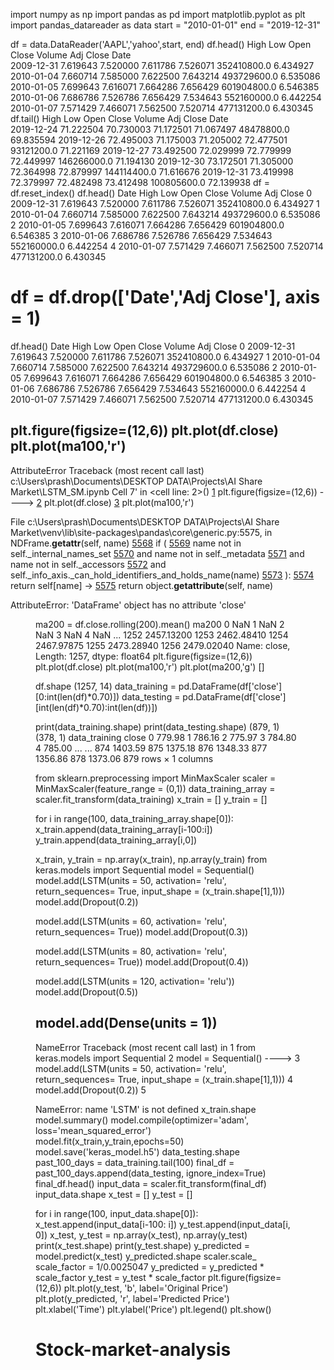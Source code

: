 import numpy as np
import pandas as pd
import matplotlib.pyplot as plt
import pandas_datareader as data
start = "2010-01-01"
end = "2019-12-31"

df = data.DataReader('AAPL','yahoo',start, end)
df.head()
High	Low	Open	Close	Volume	Adj Close
Date						
2009-12-31	7.619643	7.520000	7.611786	7.526071	352410800.0	6.434927
2010-01-04	7.660714	7.585000	7.622500	7.643214	493729600.0	6.535086
2010-01-05	7.699643	7.616071	7.664286	7.656429	601904800.0	6.546385
2010-01-06	7.686786	7.526786	7.656429	7.534643	552160000.0	6.442254
2010-01-07	7.571429	7.466071	7.562500	7.520714	477131200.0	6.430345
df.tail()
High	Low	Open	Close	Volume	Adj Close
Date						
2019-12-24	71.222504	70.730003	71.172501	71.067497	48478800.0	69.835594
2019-12-26	72.495003	71.175003	71.205002	72.477501	93121200.0	71.221169
2019-12-27	73.492500	72.029999	72.779999	72.449997	146266000.0	71.194130
2019-12-30	73.172501	71.305000	72.364998	72.879997	144114400.0	71.616676
2019-12-31	73.419998	72.379997	72.482498	73.412498	100805600.0	72.139938
df = df.reset_index()
df.head()
Date	High	Low	Open	Close	Volume	Adj Close
0	2009-12-31	7.619643	7.520000	7.611786	7.526071	352410800.0	6.434927
1	2010-01-04	7.660714	7.585000	7.622500	7.643214	493729600.0	6.535086
2	2010-01-05	7.699643	7.616071	7.664286	7.656429	601904800.0	6.546385
3	2010-01-06	7.686786	7.526786	7.656429	7.534643	552160000.0	6.442254
4	2010-01-07	7.571429	7.466071	7.562500	7.520714	477131200.0	6.430345
# df = df.drop(['Date','Adj Close'], axis = 1)
df.head()
Date	High	Low	Open	Close	Volume	Adj Close
0	2009-12-31	7.619643	7.520000	7.611786	7.526071	352410800.0	6.434927
1	2010-01-04	7.660714	7.585000	7.622500	7.643214	493729600.0	6.535086
2	2010-01-05	7.699643	7.616071	7.664286	7.656429	601904800.0	6.546385
3	2010-01-06	7.686786	7.526786	7.656429	7.534643	552160000.0	6.442254
4	2010-01-07	7.571429	7.466071	7.562500	7.520714	477131200.0	6.430345
 
plt.figure(figsize=(12,6))
plt.plot(df.close)
plt.plot(ma100,'r')
---------------------------------------------------------------------------
AttributeError                            Traceback (most recent call last)
c:\Users\prash\Documents\DESKTOP DATA\Projects\AI Share Market\LSTM_SM.ipynb Cell 7' in <cell line: 2>()
      <a href='vscode-notebook-cell:/c%3A/Users/prash/Documents/DESKTOP%20DATA/Projects/AI%20Share%20Market/LSTM_SM.ipynb#ch0000006?line=0'>1</a> plt.figure(figsize=(12,6))
----> <a href='vscode-notebook-cell:/c%3A/Users/prash/Documents/DESKTOP%20DATA/Projects/AI%20Share%20Market/LSTM_SM.ipynb#ch0000006?line=1'>2</a> plt.plot(df.close)
      <a href='vscode-notebook-cell:/c%3A/Users/prash/Documents/DESKTOP%20DATA/Projects/AI%20Share%20Market/LSTM_SM.ipynb#ch0000006?line=2'>3</a> plt.plot(ma100,'r')

File c:\Users\prash\Documents\DESKTOP DATA\Projects\AI Share Market\venv\lib\site-packages\pandas\core\generic.py:5575, in NDFrame.__getattr__(self, name)
   <a href='file:///c%3A/Users/prash/Documents/DESKTOP%20DATA/Projects/AI%20Share%20Market/venv/lib/site-packages/pandas/core/generic.py?line=5567'>5568</a> if (
   <a href='file:///c%3A/Users/prash/Documents/DESKTOP%20DATA/Projects/AI%20Share%20Market/venv/lib/site-packages/pandas/core/generic.py?line=5568'>5569</a>     name not in self._internal_names_set
   <a href='file:///c%3A/Users/prash/Documents/DESKTOP%20DATA/Projects/AI%20Share%20Market/venv/lib/site-packages/pandas/core/generic.py?line=5569'>5570</a>     and name not in self._metadata
   <a href='file:///c%3A/Users/prash/Documents/DESKTOP%20DATA/Projects/AI%20Share%20Market/venv/lib/site-packages/pandas/core/generic.py?line=5570'>5571</a>     and name not in self._accessors
   <a href='file:///c%3A/Users/prash/Documents/DESKTOP%20DATA/Projects/AI%20Share%20Market/venv/lib/site-packages/pandas/core/generic.py?line=5571'>5572</a>     and self._info_axis._can_hold_identifiers_and_holds_name(name)
   <a href='file:///c%3A/Users/prash/Documents/DESKTOP%20DATA/Projects/AI%20Share%20Market/venv/lib/site-packages/pandas/core/generic.py?line=5572'>5573</a> ):
   <a href='file:///c%3A/Users/prash/Documents/DESKTOP%20DATA/Projects/AI%20Share%20Market/venv/lib/site-packages/pandas/core/generic.py?line=5573'>5574</a>     return self[name]
-> <a href='file:///c%3A/Users/prash/Documents/DESKTOP%20DATA/Projects/AI%20Share%20Market/venv/lib/site-packages/pandas/core/generic.py?line=5574'>5575</a> return object.__getattribute__(self, name)

AttributeError: 'DataFrame' object has no attribute 'close'
<Figure size 864x432 with 0 Axes>
ma200 = df.close.rolling(200).mean()
ma200
0              NaN
1              NaN
2              NaN
3              NaN
4              NaN
           ...    
1252    2457.13200
1253    2462.48410
1254    2467.97875
1255    2473.28940
1256    2479.02040
Name: close, Length: 1257, dtype: float64
plt.figure(figsize=(12,6))
plt.plot(df.close)
plt.plot(ma100,'r')
plt.plot(ma200,'g')
[<matplotlib.lines.Line2D at 0x2cf23873dc0>]

df.shape
(1257, 14)
data_training = pd.DataFrame(df['close'][0:int(len(df)*0.70)])
data_testing = pd.DataFrame(df['close'][int(len(df)*0.70):int(len(df))])

print(data_training.shape)
print(data_testing.shape)
(879, 1)
(378, 1)
data_training
close
0	779.98
1	786.16
2	775.97
3	784.80
4	785.00
...	...
874	1403.59
875	1375.18
876	1348.33
877	1356.86
878	1373.06
879 rows × 1 columns

from sklearn.preprocessing import MinMaxScaler
scaler = MinMaxScaler(feature_range = (0,1))
data_training_array = scaler.fit_transform(data_training)
x_train = []
y_train = []

for i in range(100, data_training_array.shape[0]):
  x_train.append(data_training_array[i-100:i])
  y_train.append(data_training_array[i,0])

x_train, y_train = np.array(x_train), np.array(y_train)
from keras.models import Sequential
model = Sequential()
model.add(LSTM(units = 50, activation= 'relu', return_sequences= True, input_shape = (x_train.shape[1],1)))
model.add(Dropout(0.2))

model.add(LSTM(units = 60, activation= 'relu', return_sequences= True))
model.add(Dropout(0.3))

model.add(LSTM(units = 80, activation= 'relu', return_sequences= True))
model.add(Dropout(0.4))

model.add(LSTM(units = 120, activation= 'relu'))
model.add(Dropout(0.5))

model.add(Dense(units = 1))
---------------------------------------------------------------------------
NameError                                 Traceback (most recent call last)
<ipython-input-47-e6aedc57ab29> in <module>
      1 from keras.models import Sequential
      2 model = Sequential()
----> 3 model.add(LSTM(units = 50, activation= 'relu', return_sequences= True, input_shape = (x_train.shape[1],1)))
      4 model.add(Dropout(0.2))
      5 

NameError: name 'LSTM' is not defined
x_train.shape
model.summary()
model.compile(optimizer='adam', loss='mean_squared_error')
model.fit(x_train,y_train,epochs=50)
model.save('keras_model.h5')
data_testing.shape
past_100_days = data_training.tail(100)
final_df = past_100_days.append(data_testing, ignore_index=True)
final_df.head()
input_data = scaler.fit_transform(final_df)
input_data.shape
x_test = []
y_test = []

for i in range(100, input_data.shape[0]):
  x_test.append(input_data[i-100: i])
  y_test.append(input_data[i, 0])
x_test, y_test = np.array(x_test), np.array(y_test)
print(x_test.shape)
print(y_test.shape)
y_predicted = model.predict(x_test)
y_predicted.shape
scaler.scale_
scale_factor = 1/0.0025047
y_predicted = y_predicted * scale_factor
y_test = y_test * scale_factor
plt.figure(figsize=(12,6))
plt.plot(y_test, 'b', label='Original Price')
plt.plot(y_predicted, 'r', label='Predicted Price')
plt.xlabel('Time')
plt.ylabel('Price')
plt.legend()
plt.show()
 
 # Stock-market-analysis
